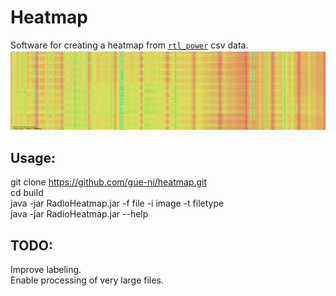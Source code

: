 # Heatmap 

Software for creating a heatmap from [`rtl_power`](https://github.com/keenerd/rtl-sdr) csv data. 
![Example Waterfall](examples/survey_1.png)

## Usage:

git clone https://github.com/gue-ni/heatmap.git <br>
cd build <br>
java -jar RadioHeatmap.jar -f file -i image -t filetype <br>
java -jar RadioHeatmap.jar --help <br>

## TODO:
Improve labeling. <br>
Enable processing of very large files. <br>



